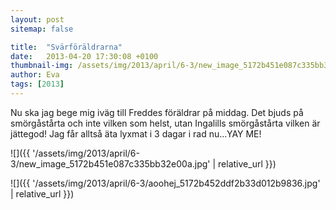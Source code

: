 ```yaml
---
layout: post
sitemap: false

title:  "Svärföräldrarna"
date:   2013-04-20 17:30:08 +0100
thumbnail-img: /assets/img/2013/april/6-3/new_image_5172b451e087c335bb32e00a.jpg
author: Eva
tags: [2013]
---
```


Nu ska jag bege mig iväg till Freddes föräldrar på middag. Det bjuds på smörgåstårta och inte vilken som helst, utan Ingalills smörgåstårta vilken är jättegod! Jag får alltså äta lyxmat i 3 dagar i rad nu...YAY ME!

![]({{ '/assets/img/2013/april/6-3/new_image_5172b451e087c335bb32e00a.jpg'  | relative_url }})

![]({{ '/assets/img/2013/april/6-3/aoohej_5172b452ddf2b33d012b9836.jpg'  | relative_url }})

